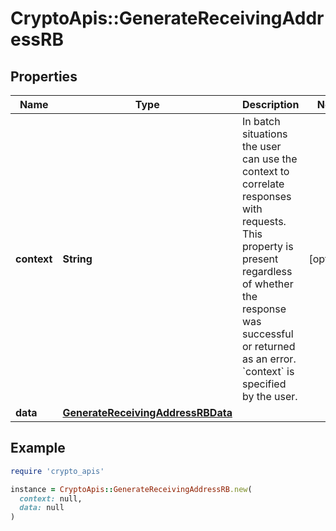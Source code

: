 # CryptoApis::GenerateReceivingAddressRB

## Properties

| Name | Type | Description | Notes |
| ---- | ---- | ----------- | ----- |
| **context** | **String** | In batch situations the user can use the context to correlate responses with requests. This property is present regardless of whether the response was successful or returned as an error. &#x60;context&#x60; is specified by the user. | [optional] |
| **data** | [**GenerateReceivingAddressRBData**](GenerateReceivingAddressRBData.md) |  |  |

## Example

```ruby
require 'crypto_apis'

instance = CryptoApis::GenerateReceivingAddressRB.new(
  context: null,
  data: null
)
```

